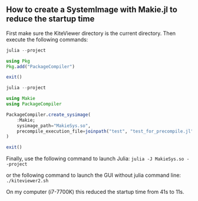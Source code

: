 
## How to create a SystemImage with Makie.jl to reduce the startup time

First make sure the KiteViewer directory is the current directory. Then execute the following commands:

```julia
julia --project

using Pkg
Pkg.add("PackageCompiler")

exit()
```
```julia
julia --project

using Makie
using PackageCompiler

PackageCompiler.create_sysimage(
    :Makie;
    sysimage_path="MakieSys.so",
    precompile_execution_file=joinpath("test", "test_for_precompile.jl")
)

exit()
```

Finally, use the following command to launch Julia:
```julia -J MakieSys.so --project```

or the following command to launch the GUI without julia command line:
```./kiteviewer2.sh```

On my computer (i7-7700K) this reduced the startup time from 41s to 11s.
